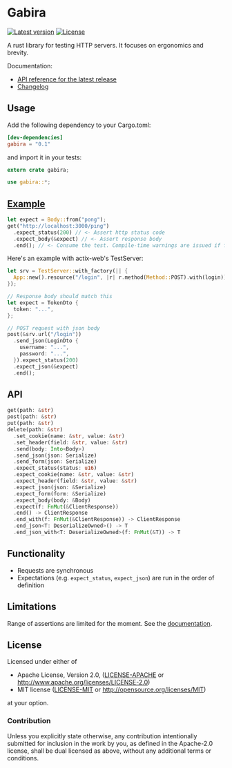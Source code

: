 # Gabira

[![Latest version](https://img.shields.io/crates/v/gabira.svg)](https://crates.io/crates/gabira)
[![License](https://img.shields.io/crates/l/gabira.svg)](https://github.com/ersenal/gabira#license)

A rust library for testing HTTP servers. It focuses on ergonomics and brevity.

Documentation:

- [API reference for the latest release](https://docs.rs/gabira/0.1.1)
- [Changelog](CHANGELOG.md)

## Usage

Add the following dependency to your Cargo.toml:

```toml
[dev-dependencies]
gabira = "0.1"
```

and import it in your tests:

```rust
extern crate gabira;

use gabira::*;
```

## [Example](examples)

```rust
let expect = Body::from("pong");
get("http://localhost:3000/ping")
  .expect_status(200) // <- Assert http status code
  .expect_body(&expect) // <- Assert response body
  .end(); // <- Consume the test. Compile-time warnings are issued if forgotten.
```

Here's an example with actix-web's TestServer:

```rust
let srv = TestServer::with_factory(|| {
  App::new().resource("/login", |r| r.method(Method::POST).with(login))
});

// Response body should match this
let expect = TokenDto {
  token: "...",
};

// POST request with json body
post(&srv.url("/login"))
  .send_json(LoginDto {
    username: "...",
    password: "...",
  }).expect_status(200)
  .expect_json(&expect)
  .end();
```

## API

```Rust
get(path: &str)
post(path: &str)
put(path: &str)
delete(path: &str)
  .set_cookie(name: &str, value: &str)
  .set_header(field: &str, value: &str)
  .send(body: Into<Body>)
  .send_json(json: Serialize)
  .send_form(json: Serialize)
  .expect_status(status: u16)
  .expect_cookie(name: &str, value: &str)
  .expect_header(field: &str, value: &str)
  .expect_json(json: &Serialize)
  .expect_form(form: &Serialize)
  .expect_body(body: &Body)
  .expect(f: FnMut(&ClientResponse))
  .end() -> ClientResponse
  .end_with(f: FnMut(&ClientResponse)) -> ClientResponse
  .end_json<T: DeserializeOwned>() -> T
  .end_json_with<T: DeserializeOwned>(f: FnMut(&T)) -> T
```

## Functionality

- Requests are synchronous
- Expectations (e.g. `expect_status`, `expect_json`) are run in the order of definition

## Limitations

Range of assertions are limited for the moment. See the [documentation](https://docs.rs/gabira/0.1.1/gabira/trait.Expect.html).

## License

Licensed under either of

- Apache License, Version 2.0, ([LICENSE-APACHE](LICENSE-APACHE) or http://www.apache.org/licenses/LICENSE-2.0)
- MIT license ([LICENSE-MIT](LICENSE-MIT) or http://opensource.org/licenses/MIT)

at your option.

### Contribution

Unless you explicitly state otherwise, any contribution intentionally submitted
for inclusion in the work by you, as defined in the Apache-2.0 license, shall be dual licensed as above, without any additional terms or conditions.
